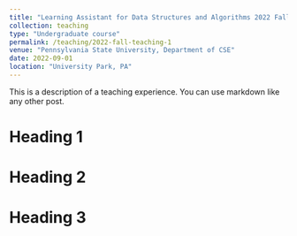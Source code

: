 ```yaml
---
title: "Learning Assistant for Data Structures and Algorithms 2022 Fall"
collection: teaching
type: "Undergraduate course"
permalink: /teaching/2022-fall-teaching-1
venue: "Pennsylvania State University, Department of CSE"
date: 2022-09-01
location: "University Park, PA"
---
```


This is a description of a teaching experience. You can use markdown like any other post.

Heading 1
======

Heading 2
======

Heading 3
======